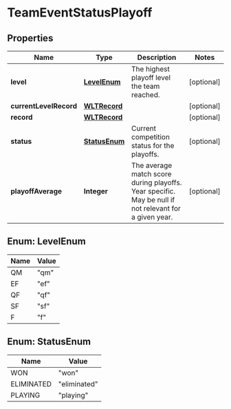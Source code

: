 # TeamEventStatusPlayoff

## Properties
Name | Type | Description | Notes
------------ | ------------- | ------------- | -------------
**level** | [**LevelEnum**](#LevelEnum) | The highest playoff level the team reached. |  [optional]
**currentLevelRecord** | [**WLTRecord**](WLTRecord.md) |  |  [optional]
**record** | [**WLTRecord**](WLTRecord.md) |  |  [optional]
**status** | [**StatusEnum**](#StatusEnum) | Current competition status for the playoffs. |  [optional]
**playoffAverage** | **Integer** | The average match score during playoffs. Year specific. May be null if not relevant for a given year. |  [optional]

<a name="LevelEnum"></a>
## Enum: LevelEnum
Name | Value
---- | -----
QM | &quot;qm&quot;
EF | &quot;ef&quot;
QF | &quot;qf&quot;
SF | &quot;sf&quot;
F | &quot;f&quot;

<a name="StatusEnum"></a>
## Enum: StatusEnum
Name | Value
---- | -----
WON | &quot;won&quot;
ELIMINATED | &quot;eliminated&quot;
PLAYING | &quot;playing&quot;
